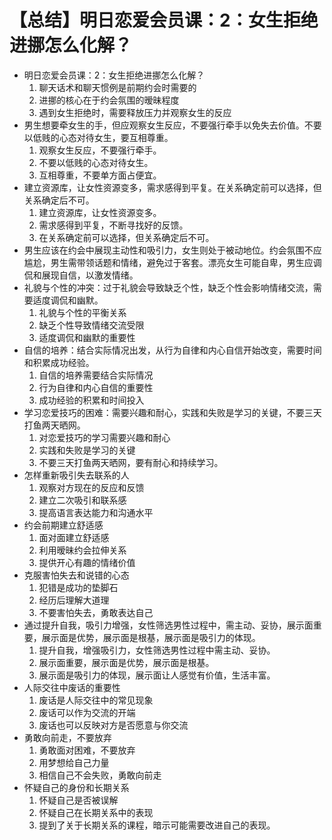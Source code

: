 # 【总结】明日恋爱会员课：2：女生拒绝进挪怎么化解？

-   明日恋爱会员课：2：女生拒绝进挪怎么化解？
    1.  聊天话术和聊天惯例是前期约会时需要的
    2.  进挪的核心在于约会氛围的暧昧程度
    3.  遇到女生拒绝时，需要释放压力并观察女生的反应
-   男生想要牵女生的手，但应观察女生反应，不要强行牵手以免失去价值。不要以低贱的心态对待女生，要互相尊重。
    1.  观察女生反应，不要强行牵手。
    2.  不要以低贱的心态对待女生。
    3.  互相尊重，不要单方面占便宜。
-   建立资源库，让女性资源变多，需求感得到平复。在关系确定前可以选择，但关系确定后不可。
    1.  建立资源库，让女性资源变多。
    2.  需求感得到平复，不断寻找好的反馈。
    3.  在关系确定前可以选择，但关系确定后不可。
-   男生应该在约会中展现主动性和吸引力，女生则处于被动地位。约会氛围不应尴尬，男生需带领话题和情绪，避免过于客套。漂亮女生可能自卑，男生应调侃和展现自信，以激发情绪。
-   礼貌与个性的冲突：过于礼貌会导致缺乏个性，缺乏个性会影响情绪交流，需要适度调侃和幽默。
    1.  礼貌与个性的平衡关系
    2.  缺乏个性导致情绪交流受限
    3.  适度调侃和幽默的重要性
-   自信的培养：结合实际情况出发，从行为自律和内心自信开始改变，需要时间和积累成功经验。
    1.  自信的培养需要结合实际情况
    2.  行为自律和内心自信的重要性
    3.  成功经验的积累和时间投入
-   学习恋爱技巧的困难：需要兴趣和耐心，实践和失败是学习的关键，不要三天打鱼两天晒网。
    1.  对恋爱技巧的学习需要兴趣和耐心
    2.  实践和失败是学习的关键
    3.  不要三天打鱼两天晒网，要有耐心和持续学习。
-   怎样重新吸引失去联系的人
    1.  观察对方现在的反应和反馈
    2.  建立二次吸引和联系感
    3.  提高语言表达能力和沟通水平
-   约会前期建立舒适感
    1.  面对面建立舒适感
    2.  利用暧昧约会拉伸关系
    3.  提供开心有趣的情绪价值
-   克服害怕失去和说错的心态
    1.  犯错是成功的垫脚石
    2.  经历后理解大道理
    3.  不要害怕失去，勇敢表达自己
-   通过提升自我，吸引力增强，女性筛选男性过程中，需主动、妥协，展示面重要，展示面是优势，展示面是根基，展示面是吸引力的体现。
    1.  提升自我，增强吸引力，女性筛选男性过程中需主动、妥协。
    2.  展示面重要，展示面是优势，展示面是根基。
    3.  展示面是吸引力的体现，展示面让人感觉有价值，生活丰富。
-   人际交往中废话的重要性
    1.  废话是人际交往中的常见现象
    2.  废话可以作为交流的开端
    3.  废话也可以反映对方是否愿意与你交流
-   勇敢向前走，不要放弃
    1.  勇敢面对困难，不要放弃
    2.  用梦想给自己力量
    3.  相信自己不会失败，勇敢向前走
-   怀疑自己的身份和长期关系
    1.  怀疑自己是否被误解
    2.  怀疑自己在长期关系中的表现
    3.  提到了关于长期关系的课程，暗示可能需要改进自己的表现。